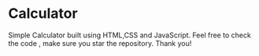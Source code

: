 # Calculator
Simple Calculator built using HTML,CSS and JavaScript. Feel free to check the code , make sure you star the repository.
Thank you!
